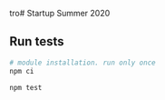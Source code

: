 tro# Startup Summer 2020

## Run tests
```sh
# module installation. run only once
npm ci

npm test
```